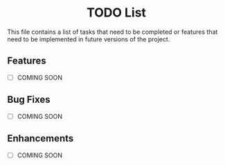 <div align="center">

# TODO List

</div>

This file contains a list of tasks that need to be completed or features that need to be implemented in future versions of the project.

## Features
- [ ] COMING SOON

## Bug Fixes
- [ ] COMING SOON

## Enhancements
- [ ] COMING SOON


